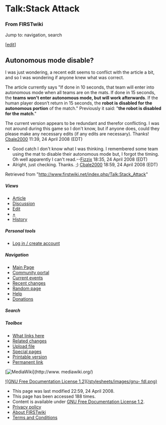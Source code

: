 # Talk:Stack Attack

### From FIRSTwiki

Jump to: navigation, search

[[edit](/index.php?title=Talk:Stack_Attack&action=edit&section=1 "Edit
section: Autonomous mode disable?" )]

##  Autonomous mode disable?

I was just wondering, a recent edit seems to conflict with the article a bit,
and so I was wondering if anyone knew what was correct.

The article currently says "If done in 10 seconds, that team will enter into
autonomous mode when all teams are on the mats. If done in 15 seconds, the
**teams won't enter autonomous mode, but will work afterwards**. If the human
player doesn’t return in 15 seconds, the **robot is disabled for the
autonomous portion** of the match." Previously it said: "**the robot is
disabled for the match**."

The current version appears to be redundant and therefor conflicting. I was
not around during this game so I don't know, but if anyone does, could they
please make any necessary edits (if any edits are necessary). Thanks!
[Cbale2000](/index.php/User:Cbale2000 "User:Cbale2000" ) 11:39, 24 April 2008
(EDT)

  * Good catch I don't know what I was thinking. I remembered some team using the mat to disable their autonomous mode but, I forgot the timing. Oh well apparently I can't read.--[Fizzix](/index.php/User:Fizzix "User:Fizzix" ) 18:35, 24 April 2008 (EDT) 
  * Alright, just checking. Thanks. ;) [Cbale2000](/index.php/User:Cbale2000 "User:Cbale2000" ) 18:59, 24 April 2008 (EDT) 

Retrieved from "<http://www.firstwiki.net/index.php/Talk:Stack_Attack>"

##### Views

  * [Article](/index.php/Stack_Attack)
  * [Discussion](/index.php/Talk:Stack_Attack)
  * [Edit](/index.php?title=Talk:Stack_Attack&action=edit)
  * [+](/index.php?title=Talk:Stack_Attack&action=edit&section=new)
  * [History](/index.php?title=Talk:Stack_Attack&action=history)

##### Personal tools

  * [Log in / create account](/index.php?title=Special:Userlogin&returnto=Talk:Stack_Attack)

[](/index.php/Main_Page "Main Page" )

##### Navigation

  * [Main Page](/index.php/Main_Page)
  * [Community portal](/index.php/FIRSTwiki:Community_portal)
  * [Current events](/index.php/Current_events)
  * [Recent changes](/index.php/Special:Recentchanges)
  * [Random page](/index.php/Special:Random)
  * [Help](/index.php/Help:Contents)
  * [Donations](/index.php/FIRSTwiki:Site_support)

##### Search



##### Toolbox

  * [What links here](/index.php/Special:Whatlinkshere/Talk:Stack_Attack)
  * [Related changes](/index.php/Special:Recentchangeslinked/Talk:Stack_Attack)
  * [Upload file](/index.php/Special:Upload)
  * [Special pages](/index.php/Special:Specialpages)
  * [Printable version](/index.php?title=Talk:Stack_Attack&printable=yes)
  * [Permanent link](/index.php?title=Talk:Stack_Attack&oldid=67718)

[![MediaWiki](/skins/common/images/poweredby_mediawiki_88x31.png)](http://www.
mediawiki.org/)

[![GNU Free Documentation License 1.2](/stylesheets/images/gnu-
fdl.png)](http://www.gnu.org/copyleft/fdl.html)

  * This page was last modified 22:59, 24 April 2008.
  * This page has been accessed 188 times.
  * Content is available under [GNU Free Documentation License 1.2](http://www.gnu.org/copyleft/fdl.html "http://www.gnu.org/copyleft/fdl.html" ).
  * [Privacy policy](/index.php/FIRSTwiki:Privacy_policy "FIRSTwiki:Privacy policy" )
  * [About FIRSTwiki](/index.php/FIRSTwiki:About "FIRSTwiki:About" )
  * [Terms and Conditions](/index.php/FIRSTwiki:Terms_and_conditions "FIRSTwiki:Terms and conditions" )

